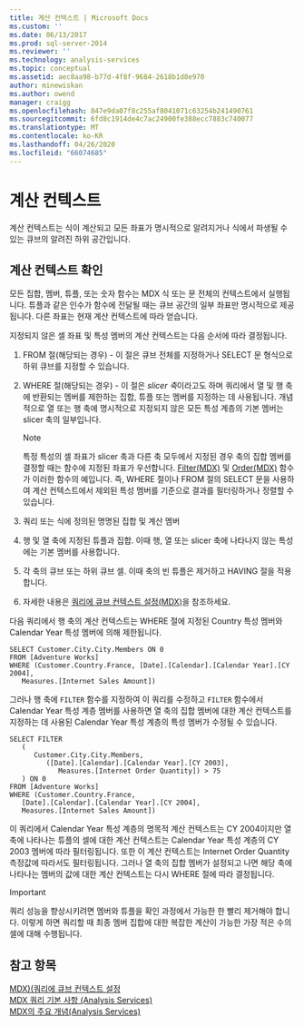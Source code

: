 ```yaml
---
title: 계산 컨텍스트 | Microsoft Docs
ms.custom: ''
ms.date: 06/13/2017
ms.prod: sql-server-2014
ms.reviewer: ''
ms.technology: analysis-services
ms.topic: conceptual
ms.assetid: aec8aa98-b77d-4f8f-9684-2618b1d8e970
author: minewiskan
ms.author: owend
manager: craigg
ms.openlocfilehash: 847e9da07f8c255af8041071c63254b241490761
ms.sourcegitcommit: 6fd8c1914de4c7ac24900fe388ecc7883c740077
ms.translationtype: MT
ms.contentlocale: ko-KR
ms.lasthandoff: 04/26/2020
ms.locfileid: "66074685"
---
```

# <a name="calculation-context"></a>계산 컨텍스트
  계산 컨텍스트는 식이 계산되고 모든 좌표가 명시적으로 알려지거나 식에서 파생될 수 있는 큐브의 알려진 하위 공간입니다.  
  
## <a name="determining-the-calculation-context"></a>계산 컨텍스트 확인  
 모든 집합, 멤버, 튜플, 또는 숫자 함수는 MDX 식 또는 문 전체의 컨텍스트에서 실행됩니다. 튜플과 같은 인수가 함수에 전달될 때는 큐브 공간의 일부 좌표만 명시적으로 제공됩니다. 다른 좌표는 현재 계산 컨텍스트에 따라 얻습니다.  
  
 지정되지 않은 셀 좌표 및 특성 멤버의 계산 컨텍스트는 다음 순서에 따라 결정됩니다.  
  
1.  FROM 절(해당되는 경우) - 이 절은 큐브 전체를 지정하거나 SELECT 문 형식으로 하위 큐브를 지정할 수 있습니다.  
  
2.  WHERE 절(해당되는 경우) - 이 절은 *slicer 축*이라고도 하며 쿼리에서 열 및 행 축에 반환되는 멤버를 제한하는 집합, 튜플 또는 멤버를 지정하는 데 사용됩니다. 개념적으로 열 또는 행 축에 명시적으로 지정되지 않은 모든 특성 계층의 기본 멤버는 slicer 축의 일부입니다.  
  
    > [!NOTE]  
    >  특정 특성의 셀 좌표가 slicer 축과 다른 축 모두에서 지정된 경우 축의 집합 멤버를 결정할 때는 함수에 지정된 좌표가 우선합니다. [Filter(MDX)](/sql/mdx/filter-mdx) 및 [Order(MDX)](/sql/mdx/order-mdx) 함수가 이러한 함수의 예입니다. 즉, WHERE 절이나 FROM 절의 SELECT 문을 사용하여 계산 컨텍스트에서 제외된 특성 멤버를 기준으로 결과를 필터링하거나 정렬할 수 있습니다.  
  
3.  쿼리 또는 식에 정의된 명명된 집합 및 계산 멤버  
  
4.  행 및 열 축에 지정된 튜플과 집합. 이때 행, 열 또는 slicer 축에 나타나지 않는 특성에는 기본 멤버를 사용합니다.  
  
5.  각 축의 큐브 또는 하위 큐브 셀. 이때 축의 빈 튜플은 제거하고 HAVING 절을 적용합니다.  
  
6.  자세한 내용은 [쿼리에 큐브 컨텍스트 설정&#40;MDX&#41;](establishing-cube-context-in-a-query-mdx.md)을 참조하세요.  
  
 다음 쿼리에서 행 축의 계산 컨텍스트는 WHERE 절에 지정된 Country 특성 멤버와 Calendar Year 특성 멤버에 의해 제한됩니다.  
  
```  
SELECT Customer.City.City.Members ON 0  
FROM [Adventure Works]  
WHERE (Customer.Country.France, [Date].[Calendar].[Calendar Year].[CY 2004],  
   Measures.[Internet Sales Amount])  
```  
  
 그러나 행 축에 `FILTER` 함수를 지정하여 이 쿼리를 수정하고 `FILTER` 함수에서 Calendar Year 특성 계층 멤버를 사용하면 열 축의 집합 멤버에 대한 계산 컨텍스트를 지정하는 데 사용된 Calendar Year 특성 계층의 특성 멤버가 수정될 수 있습니다.  
  
```  
SELECT FILTER  
   (  
      Customer.City.City.Members,   
         ([Date].[Calendar].[Calendar Year].[CY 2003],  
            Measures.[Internet Order Quantity]) > 75   
   ) ON 0  
FROM [Adventure Works]  
WHERE (Customer.Country.France,  
   [Date].[Calendar].[Calendar Year].[CY 2004],  
   Measures.[Internet Sales Amount])  
```  
  
 이 쿼리에서 Calendar Year 특성 계층의 명목적 계산 컨텍스트는 CY 2004이지만 열 축에 나타나는 튜플의 셀에 대한 계산 컨텍스트는 Calendar Year 특성 계층의 CY 2003 멤버에 따라 필터링됩니다. 또한 이 계산 컨텍스트는 Internet Order Quantity 측정값에 따라서도 필터링됩니다. 그러나 열 축의 집합 멤버가 설정되고 나면 해당 축에 나타나는 멤버의 값에 대한 계산 컨텍스트는 다시 WHERE 절에 따라 결정됩니다.  
  
> [!IMPORTANT]  
>  쿼리 성능을 향상시키려면 멤버와 튜플을 확인 과정에서 가능한 한 빨리 제거해야 합니다. 이렇게 하면 쿼리할 때 최종 멤버 집합에 대한 복잡한 계산이 가능한 가장 적은 수의 셀에 대해 수행됩니다.  
  
## <a name="see-also"></a>참고 항목  
 [MDX&#41;&#40;쿼리에 큐브 컨텍스트 설정](establishing-cube-context-in-a-query-mdx.md)   
 [MDX 쿼리 기본 사항 &#40;Analysis Services&#41;](mdx-query-fundamentals-analysis-services.md)   
 [MDX의 주요 개념&#40;Analysis Services&#41;](../key-concepts-in-mdx-analysis-services.md)  
  
  
